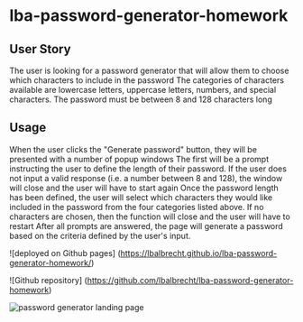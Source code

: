 # lba-password-generator-homework

## User Story
The user is looking for a password generator that will allow them to choose which characters to include in the password
The categories of characters available are lowercase letters, uppercase letters, numbers, and special characters.
The password must be between 8 and 128 characters long

## Usage
When the user clicks the "Generate password" button, they will be presented with a number of popup windows
The first will be a prompt instructing the user to define the length of their password. If the user does not input a valid response (i.e. a number between 8 and 128), the window will close and the user will have to start again
Once the password length has been defined, the user will select which characters they would like included in the password from the four categories listed above. If no characters are chosen, then the function will close and the user will have to restart
After all prompts are answered, the page will generate a password based on the criteria defined by the user's input.

![deployed on Github pages] (https://lbalbrecht.github.io/lba-password-generator-homework/)

![Github repository] (https://github.com/lbalbrecht/lba-password-generator-homework)

<img src="C./assets/password-generator.png" alt="password generator landing page">